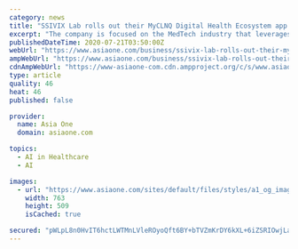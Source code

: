 ```yaml
---
category: news
title: "SSIVIX Lab rolls out their MyCLNQ Digital Health Ecosystem app to meet healthcare needs digitally"
excerpt: "The company is focused on the MedTech industry that leverages devices which people use daily, such as smartphones, to connect all healthcare needs in one online platform. Using a built-in smart Artificial Intelligence (AI) feature, the app provides real ..."
publishedDateTime: 2020-07-21T03:50:00Z
webUrl: "https://www.asiaone.com/business/ssivix-lab-rolls-out-their-myclnq-digital-health-ecosystem-app-meet-healthcare-needs"
ampWebUrl: "https://www.asiaone.com/business/ssivix-lab-rolls-out-their-myclnq-digital-health-ecosystem-app-meet-healthcare-needs?amp"
cdnAmpWebUrl: "https://www-asiaone-com.cdn.ampproject.org/c/s/www.asiaone.com/business/ssivix-lab-rolls-out-their-myclnq-digital-health-ecosystem-app-meet-healthcare-needs?amp"
type: article
quality: 46
heat: 46
published: false

provider:
  name: Asia One
  domain: asiaone.com

topics:
  - AI in Healthcare
  - AI

images:
  - url: "https://www.asiaone.com/sites/default/files/styles/a1_og_image/public/original_images/Jul2020/ssivix-lab-logo_0.jpg?itok=yIvIQt3m"
    width: 763
    height: 509
    isCached: true

secured: "pWLpL8n0HvIT6hctLWTMnLVleROyoQft6BY+bTVZmKrDY6kXL+6iZSRIOwjLaSLl6wlmVcbc/IsTPIlhHq3bgL4FPl11cQY1gqV2cqN/E+cvg1ws3/enzT+JnRsc/AYpt9h6SVAWeSw2AO/94XNot98rnJdYg4hdfxPkpcfM6jiqY1O1pL6nVjFWltSIBbOECEUG7wvI3MplSboK9tf/dM4P98wpiVzUCZ5FSN0OjIU2p0y5KZWMoM4R+GQ4/fVzfmB/23Dv8qB1yPtOWEpnrSoiOawk2rnikHv5ewtNT8RWReqGcZeKc4wEeSbPGee6k6HDXDbVBPlez9IUjEobHA==;kwxWAMlg29utNXxE3/0XRA=="
---
```


